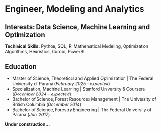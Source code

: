 # Engineer, Modeling and Analytics

## Interests: Data Science, Machine Learning and Optimization

**Techinical Skills:** Python, SQL, R, Mathematical Modeling, Optimization Algorithms, Heuristics, Gurobi, PowerBI

## Education
- Master of Science, Theoretical and Applied Optimization | The Federal University of Parana (_February 2025 - expected_)
- Specialization, Machine Learning | Stanford University & Coursera (_December 2024 - expected_)
- Bachelor of Science, Forest Resources Management | The University of British Columbia (_December 2014_)
- Bachelor of Science, Forestry Engineering | The Federal University of Parana (_July 2017_)

**Under construction...**
